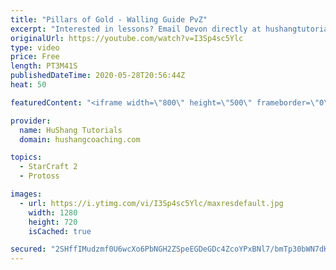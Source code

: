 ```yaml
---
title: "Pillars of Gold - Walling Guide PvZ"
excerpt: "Interested in lessons? Email Devon directly at hushangtutorials@outlook.com ------------------------------------------------------------------------------------------------------- Want to support HuShang Tutorials directly? Patreon is a website where you can contribute a monthly donation that will help"
originalUrl: https://youtube.com/watch?v=I3Sp4sc5Ylc
type: video
price: Free
length: PT3M41S
publishedDateTime: 2020-05-28T20:56:44Z
heat: 50

featuredContent: "<iframe width=\"800\" height=\"500\" frameborder=\"0\" src=\"https://www.youtube.com/embed/I3Sp4sc5Ylc\" allow=\"accelerometer; autoplay; encrypted-media; gyroscope; picture-in-picture\" allowfullscreen></iframe>"

provider:
  name: HuShang Tutorials
  domain: hushangcoaching.com

topics:
  - StarCraft 2
  - Protoss

images:
  - url: https://i.ytimg.com/vi/I3Sp4sc5Ylc/maxresdefault.jpg
    width: 1280
    height: 720
    isCached: true

secured: "2SHffIMudzmf0U6wcXo6PbNGH2ZSpeEGDeGDc4ZcoYPxBNl7/bmTp30bWN7dKCL8fI/fr7uuVu34MJPR9MXmcncZSPVTVONn9Af9MLxsvwLmChkbLHeIh/NwfDnueDBHpcNmo6G+s+ZnvRAY8JVCM7UQUceQJwe8rkD4As+c14CkXOV+MM8NG/R1u6inJBYfvYBoG15vvWP+cO+Cep0FlTTz4WS4tx377l0AuCATsX2Aw3c38dLSbimMKZNY0hzIZdsVZ4DUCcZ0avtQyoJu3ljJF0hDmEOR8TRfSZ0v6KwPE/nN0ogyCFqRBF8Xt6z+I+4QdjsEJV3w/WUA7cOSJSOY9BeGVErf6m7UYwmfdNsP7FuRRMIv1GuoL7ZHvFKlI1D0DcqmgKXyK3AzQP1+V8YVEEOXUgyTX0Xcr5LrWw8=;xrZJRgD/NZWMTaKa7IbMFQ=="
---
```



